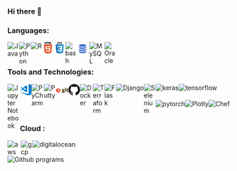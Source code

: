 ### Hi there 👋

<!--
**rkhatu97/rkhatu97** is a ✨ _special_ ✨ repository because its `README.md` (this file) appears on your GitHub profile.

Here are some ideas to get you started:

- 🔭 I’m currently working on ...
- 🌱 I’m currently learning ...
- 👯 I’m looking to collaborate on ...
- 🤔 I’m looking for help with ...
- 💬 Ask me about ...
- 📫 How to reach me: ...
- 😄 Pronouns: ...
- ⚡ Fun fact: ...
-->
### Languages:

<img align="left" alt="Java" width="26px" src="https://www.vectorlogo.zone/logos/java/java-vertical.svg" />
<img align="left" alt="Python" width="26px" src="https://user-images.githubusercontent.com/43825167/89091381-5347ba00-d377-11ea-907e-6146d04b5323.png" />
<img align="left" alt="R" width="26px" src="https://www.r-project.org/Rlogo.png" />
<img align="left" alt="HTML5" width="26px" src="https://raw.githubusercontent.com/github/explore/80688e429a7d4ef2fca1e82350fe8e3517d3494d/topics/html/html.png" />
<img align="left" alt="CSS3" width="26px" src="https://raw.githubusercontent.com/github/explore/80688e429a7d4ef2fca1e82350fe8e3517d3494d/topics/css/css.png" />
<img align="left" alt="bash" width="24px" src="https://user-images.githubusercontent.com/43825167/89130164-bd27a700-d4d0-11ea-8a6f-964c8f1f71d5.png" />
<img align="left" alt="SQL" width="30px" src="https://raw.githubusercontent.com/github/explore/80688e429a7d4ef2fca1e82350fe8e3517d3494d/topics/sql/sql.png" />
<img align="left" alt="MySQL" width="34px" src="https://user-images.githubusercontent.com/43825167/89093531-551a7900-d389-11ea-91b5-4ff49f8051dd.png" />
<img align="left" alt="Oracle" width="26px" src="https://user-images.githubusercontent.com/43825167/89093552-8b57f880-d389-11ea-9a70-5d9384ec5da2.png" />
<br />
<br />


### Tools and Technologies:
<img align="left" alt="Jupyter Notebook" width="28px" src="https://user-images.githubusercontent.com/43825167/89091464-fe587380-d377-11ea-9c3b-f4487dd34bdb.png" />
<img align="left" alt="Visual Studio Code" width="26px" src="https://raw.githubusercontent.com/github/explore/80688e429a7d4ef2fca1e82350fe8e3517d3494d/topics/visual-studio-code/visual-studio-code.png" />
<img align="left" alt="PyCharm" width="28px" src="https://user-images.githubusercontent.com/43825167/89129815-805ab080-d4ce-11ea-8a5e-a359a4c64195.png" />
<img align="left" alt="Putty" width="26px" src="https://user-images.githubusercontent.com/43825167/89130236-2c050000-d4d1-11ea-852e-d7609a9f681b.png" />
<img align="left" alt="Git" width="29px" src="https://raw.githubusercontent.com/github/explore/80688e429a7d4ef2fca1e82350fe8e3517d3494d/topics/git/git.png" />
<img align="left" alt="GitHub" width="26px" src="https://raw.githubusercontent.com/github/explore/78df643247d429f6cc873026c0622819ad797942/topics/github/github.png" />
<img align="left" alt="Docker" width="29px" src="https://user-images.githubusercontent.com/43825167/89092545-d0c3f800-d380-11ea-8b66-e806db30d83d.png" />
<img align="left" alt="Terraform" width="26px" src="https://user-images.githubusercontent.com/43825167/89093765-40d77b80-d38b-11ea-83b9-342ec21617da.png" />
<img align="left" alt="Flask" width="26px" src="https://user-images.githubusercontent.com/43825167/89093879-0f12e480-d38c-11ea-91f2-cb4b76268827.png" />
<img align="left" alt="Django" height="36px" src="https://www.vectorlogo.zone/logos/djangoproject/djangoproject-ar21.svg" />
<img align="left" alt="Selenium" width="26px" src="https://camo.githubusercontent.com/17ac5b754e8518fa28c3653ed98deeba4b0e41e9/68747470733a2f2f63646e2e7261776769742e636f6d2f636c61726976652f636c612d73656c656e69756d2d706c7567696e2f6d61737465722f7075626c69632f69636f6e2f73656c656e69756d2e7376673f73616e6974697a653d74727565" />
<img align="left" alt="keras" height="26px" src="https://github.com/valohai/ml-logos/blob/master/keras-text.svg" />
<img align="left" alt="tensorflow" height="36px" src="https://www.vectorlogo.zone/logos/tensorflow/tensorflow-ar21.svg" />
<img align="left" alt="pytorch" height="40px" src="https://www.vectorlogo.zone/logos/pytorch/pytorch-ar21.svg" />
<img align="left" alt="Plotly" height="36px" src="https://dash.plotly.com/assets/images/logo-plotly.png" />
<br />
<img align="left" alt="Chef" height="30px" src="https://seekvectorlogo.com/wp-content/uploads/2018/12/chef-software-vector-logo.png"/>
<br />
<br />
<br />

### Cloud :
<img align="left" alt="aws" width="30px" src="https://user-images.githubusercontent.com/43825167/89129745-c19e9080-d4cd-11ea-8ced-53520586e6fb.png" />
<img align="left" alt="gcp" width="26px" src="https://user-images.githubusercontent.com/43825167/89129758-e09d2280-d4cd-11ea-981f-7b1f4241ad06.png" />
<img align="left" alt="digitalocean" height="29px" src="https://upload.wikimedia.org/wikipedia/commons/thumb/f/ff/DigitalOcean_logo.svg/1024px-DigitalOcean_logo.svg.png" />
<br />
<br />
<img align="left" alt="Github programs" src="https://github-readme-stats.vercel.app/api/top-langs/?username=rkhatu97&layout=compact&count_private=true" />
